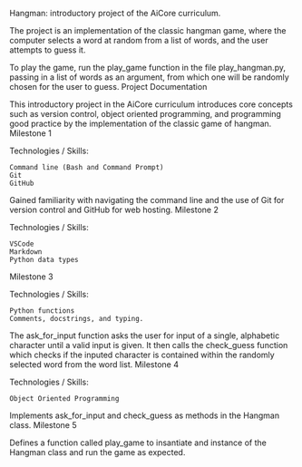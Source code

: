 Hangman: introductory project of the AiCore curriculum.

The project is an implementation of the classic hangman game, where the computer selects a word at random from a list of words, and the user attempts to guess it.

To play the game, run the play_game function in the file play_hangman.py, passing in a list of words as an argument, from which one will be randomly chosen for the user to guess.
Project Documentation

This introductory project in the AiCore curriculum introduces core concepts such as version control, object oriented programming, and programming good practice by the implementation of the classic game of hangman.
Milestone 1

Technologies / Skills:

    Command line (Bash and Command Prompt)
    Git
    GitHub

Gained familiarity with navigating the command line and the use of Git for version control and GitHub for web hosting.
Milestone 2

Technologies / Skills:

    VSCode
    Markdown
    Python data types

Milestone 3

Technologies / Skills:

    Python functions
    Comments, docstrings, and typing.

The ask_for_input function asks the user for input of a single, alphabetic character until a valid input is given. It then calls the check_guess function which checks if the inputed character is contained within the randomly selected word from the word list.
Milestone 4

Technologies / Skills:

    Object Oriented Programming

Implements ask_for_input and check_guess as methods in the Hangman class.
Milestone 5

Defines a function called play_game to insantiate and instance of the Hangman class and run the game as expected.

